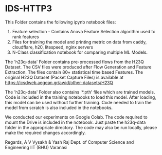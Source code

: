 # IDS-HTTP3

This Folder contains the following ipynb notebook files:
1. Feature selection - Contains Anova Feature Selection algorithm used to rank features
2. Files for training the model and printing metric on data from caddy, cloudflare, h20, litespeed, nginx servers
3. N-Class classification notebook for comparing multiple ML Models.

The 'h23q-data' Folder contains pre-processed flows from the H23Q Dataset.
The CSV files were produced after Flow Generation and Feature Extraction.
The files contain 80+ statistical time based Features.
The original H23Q Dataset (Packet Capture Files) is available at https://icsdweb.aegean.gr/awid/other-datasets/H23Q

The 'h23q-data' Folder also contains '*.pth' files which are trained models. Code is included in the training notebooks to load this model.
After loading, this model can be used without further training.
Code needed to train the model from scratch is also included in the notebooks.

We conducted our experiments on Google Colab. The code required to mount the Drive is included in the notebook. Just paste the h23q-data folder in the appropriate directory.
The code may also be run locally, please make the required changes accordingly.

Regards,
A V Vysakh & Yash Raj
Dept. of Computer Science and Engineering
IIT (BHU) Varanasi
